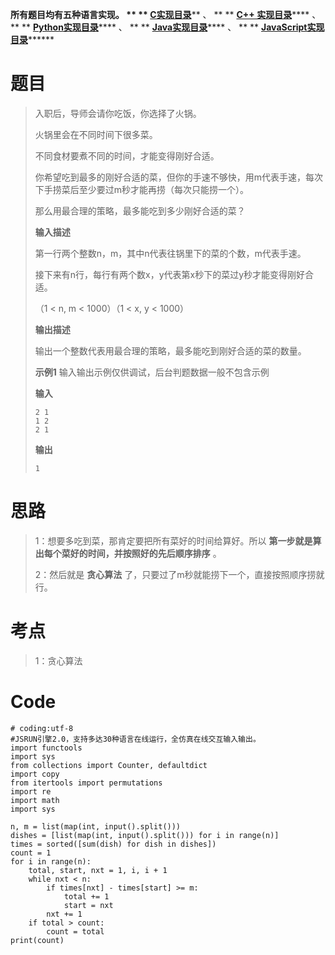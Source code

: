 **所有题目均有五种语言实现。 ** **
**[C实现目录](https://renjie.blog.csdn.net/article/details/129190260
"C实现目录")****** 、 ** ** **[C++
实现目录](https://blog.csdn.net/misayaaaaa/category_12036814.html "C++
实现目录")****** 、 ** **
**[Python实现目录](https://blog.csdn.net/misayaaaaa/category_12111005.html
"Python实现目录")****** 、 ** **
**[Java实现目录](https://blog.csdn.net/misayaaaaa/category_12111006.html
"Java实现目录")****** 、 ** **
**[JavaScript实现目录](https://blog.csdn.net/misayaaaaa/category_12199270.html
"JavaScript实现目录")********

# 题目

> 入职后，导师会请你吃饭，你选择了火锅。
>
> 火锅里会在不同时间下很多菜。
>
> 不同食材要煮不同的时间，才能变得刚好合适。
>
> 你希望吃到最多的刚好合适的菜，但你的手速不够快，用m代表手速，每次下手捞菜后至少要过m秒才能再捞（每次只能捞一个）。
>
> 那么用最合理的策略，最多能吃到多少刚好合适的菜？
>
> **输入描述**
>
> 第一行两个整数n，m，其中n代表往锅里下的菜的个数，m代表手速。
>
> 接下来有n行，每行有两个数x，y代表第x秒下的菜过y秒才能变得刚好合适。
>
> （1 < n, m < 1000）（1 < x, y < 1000）
>
> **输出描述**
>
> 输出一个整数代表用最合理的策略，最多能吃到刚好合适的菜的数量。
>
> **示例1** 输入输出示例仅供调试，后台判题数据一般不包含示例
>
> **输入**
>  
>  
>     2 1
>     1 2
>     2 1
>
> **输出**
>  
>  
>     1

# 思路

> 1：想要多吃到菜，那肯定要把所有菜好的时间给算好。所以 **第一步就是算出每个菜好的时间，并按照好的先后顺序排序** 。
>
> 2：然后就是 **贪心算法** 了，只要过了m秒就能捞下一个，直接按照顺序捞就行。

# 考点

> 1：贪心算法

# Code

    
    
    # coding:utf-8
    #JSRUN引擎2.0，支持多达30种语言在线运行，全仿真在线交互输入输出。 
    import functools
    import sys
    from collections import Counter, defaultdict
    import copy
    from itertools import permutations
    import re
    import math
    import sys
    
    n, m = list(map(int, input().split()))
    dishes = [list(map(int, input().split())) for i in range(n)]
    times = sorted([sum(dish) for dish in dishes])
    count = 1
    for i in range(n):
        total, start, nxt = 1, i, i + 1
        while nxt < n:
            if times[nxt] - times[start] >= m:
                total += 1
                start = nxt
            nxt += 1
        if total > count:
            count = total
    print(count)


